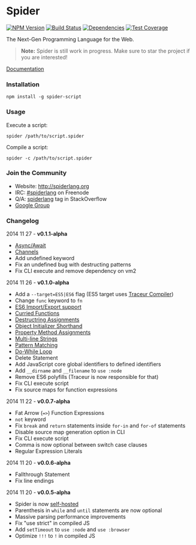 Spider  
===

[![NPM Version](http://img.shields.io/npm/v/spider-script.svg?style=flat)](https://www.npmjs.org/package/spider-script) [![Build Status](https://img.shields.io/travis/alongubkin/spider.svg?style=flat)](http://travis-ci.org/alongubkin/spider) [![Dependencies](http://img.shields.io/david/alongubkin/spider.svg?style=flat)](https://david-dm.org/alongubkin/spider) [![Test Coverage](http://img.shields.io/coveralls/alongubkin/spider.svg?style=flat)](https://coveralls.io/r/alongubkin/spider)

The Next-Gen Programming Language for the Web. 

> **Note:** Spider is still work in progress. Make sure to star the project if you are interested!

[Documentation](http://spiderlang.org/)

### Installation

    npm install -g spider-script
    
### Usage

Execute a script:

    spider /path/to/script.spider
    
Compile a script:

    spider -c /path/to/script.spider

### Join the Community

* Website: http://spiderlang.org 
* IRC: [#spiderlang](http://webchat.freenode.net/?channels=spiderlang) on Freenode
* Q/A: [spiderlang](http://stackoverflow.com/questions/tagged/spiderlang) tag in StackOverflow
* [Google Group](http://groups.google.com/d/forum/spiderlang?hl=en)

### Changelog

2014 11 27 - **v0.1.1-alpha**

 * [Async/Await](http://spiderlang.org/#async)
 * [Channels](http://spiderlang.org/#channels)
 * Add undefined keyword
 * Fix an undefined bug with destructing patterns
 * Fix CLI execute and remove dependency on vm2
 
2014 11 26 - **v0.1.0-alpha**

 * Add a `--target=ES5|ES6` flag (ES5 target uses [Traceur Compiler](https://github.com/google/traceur-compiler))
 * Change `func` keyword to `fn`
 * [ES6 Import/Export support](http://spiderlang.org/#modules)
 * [Curried Functions](http://spiderlang.org/#functions-curried-functions)
 * [Destructring Assignments](http://spiderlang.org/#destructuring)
 * [Object Initializer Shorthand](http://spiderlang.org/#shorthand-property-names)
 * [Property Method Assignments](http://spiderlang.org/#shorthand-method-names)
 * [Multi-line Strings](http://spiderlang.org/#strings-multi-line-strings)
 * [Pattern Matching](http://spiderlang.org/#switch-pattern-matching)
 * [Do-While Loop](http://spiderlang.org/#do-while-statement)
 * Delete Statement
 * Add JavaScript core global identifiers to defined identifiers
 * Add `__dirname` and `__filename` to `use :node`
 * Remove ES6 polyfills (Traceur is now responsible for that)
 * Fix CLI execute script
 * Fix source maps for function expressions

2014 11 22 - **v0.0.7-alpha**

 * Fat Arrow (`=>`) Function Expressions
 * `not` keyword
 * Fix `break` and `return` statements inside `for-in` and `for-of` statements
 * Disable source map generation option in CLI
 * Fix CLI execute script
 * Comma is now optional between switch case clauses
 * Regular Expression Literals

2014 11 20 - **v0.0.6-alpha**

 * Fallthrough Statement
 * Fix line endings

2014 11 20 - **v0.0.5-alpha**

 * Spider is now [self-hosted](http://en.wikipedia.org/wiki/Self-hosting)
 * Parenthesis in `while` and `until` statements are now optional
 * Massive parsing performance improvements
 * Fix "use strict" in compiled JS
 * Add `setTimeout` to `use :node` and `use :browser`
 * Optimize `!!!` to `!` in compiled JS
